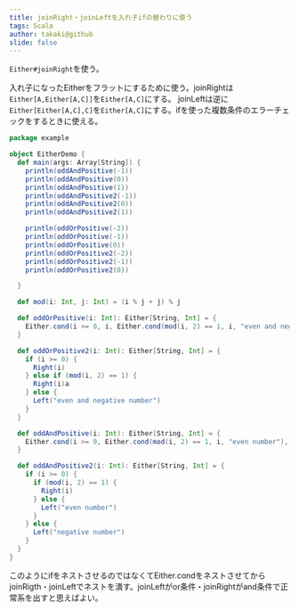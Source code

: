 ```yaml
---
title: joinRight・joinLeftを入れ子ifの替わりに使う
tags: Scala
author: takaki@github
slide: false
---
```

`Either#joinRight`を使う。

入れ子になったEitherをフラットにするために使う。joinRightは`Either[A,Either[A,C]]`を`Either[A,C]`にする。
joinLeftは逆に`Either[Either[A,C],C]`を`Either[A,C]`にする。ifを使った複数条件のエラーチェックをするときに使える。

```scala
package example

object EitherDemo {
  def main(args: Array[String]) {
    println(oddAndPositive(-1))
    println(oddAndPositive(0))
    println(oddAndPositive(1))
    println(oddAndPositive2(-1))
    println(oddAndPositive2(0))
    println(oddAndPositive2(1))

    println(oddOrPositive(-2))
    println(oddOrPositive(-1))
    println(oddOrPositive(0))
    println(oddOrPositive2(-2))
    println(oddOrPositive2(-1))
    println(oddOrPositive2(0))

  }

  def mod(i: Int, j: Int) = (i % j + j) % j

  def oddOrPositive(i: Int): Either[String, Int] = {
    Either.cond(i >= 0, i, Either.cond(mod(i, 2) == 1, i, "even and negative number")).joinLeft
  }

  def oddOrPositive2(i: Int): Either[String, Int] = {
    if (i >= 0) {
      Right(i)
    } else if (mod(i, 2) == 1) {
      Right(i)a
    } else {
      Left("even and negative number")
    }
  }

  def oddAndPositive(i: Int): Either[String, Int] = {
    Either.cond(i >= 0, Either.cond(mod(i, 2) == 1, i, "even number"), "negative number").joinRight
  }

  def oddAndPositive2(i: Int): Either[String, Int] = {
    if (i >= 0) {
      if (mod(i, 2) == 1) {
        Right(i)
      } else {
        Left("even number")
      }
    } else {
      Left("negative number")
    }
  }
}
```
このようにifをネストさせるのではなくてEither.condをネストさせてからjoinRigth・joinLeftでネストを潰す。joinLeftがor条件・joinRightがand条件で正常系を出すと思えばよい。

